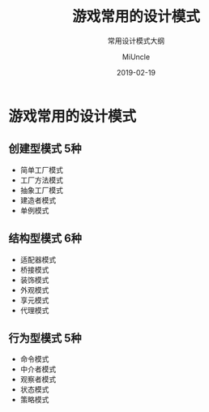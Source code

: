 ﻿---
layout:     post
title:      游戏常用的设计模式
subtitle:   常用设计模式大纲
date:       2019-02-19
author:     MiUncle
header-img: img/post-bg-ios9-web.jpg
catalog: true
tags:
    - 设计模式
    - 索引
    - 编程基础
---

# 游戏常用的设计模式

## 创建型模式 5种

- 简单工厂模式
- 工厂方法模式
- 抽象工厂模式
- 建造者模式
- 单例模式

## 结构型模式 6种

- 适配器模式
- 桥接模式
- 装饰模式
- 外观模式
- 享元模式
- 代理模式

## 行为型模式 5种

- 命令模式
- 中介者模式
- 观察者模式
- 状态模式
- 策略模式

